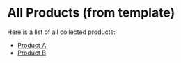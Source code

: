 # All Products (from template)

Here is a list of all collected products:

- [Product A](/docs/product-a)
- [Product B](/docs/product-b)
